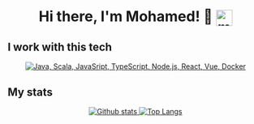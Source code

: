 <!--
**mohamedelghaouth/mohamedelghaouth** is a ✨ _special_ ✨ repository because its `README.md` (this file) appears on your GitHub profile.

Here are some ideas to get you started:

- 🔭 I’m currently working on ...
- 🌱 I’m currently learning ...
- 👯 I’m looking to collaborate on ...
- 🤔 I’m looking for help with ...
- 💬 Ask me about ...
- 📫 How to reach me: ...
- 😄 Pronouns: ...
- ⚡ Fun fact: ...
-->
<h1 align="center">Hi there, I'm Mohamed! 👋 
  <a href="https://www.linkedin.com/in/mohamed-el-ghaouth-55b08a178/" target="_blank" rel="noopener noreferrer">
    <img align="center" alt="mohamed el ghaouth LinkedIN" width="32px" src="https://raw.githubusercontent.com/peterthehan/peterthehan/master/assets/linkedin.svg"/>
  </a>
</h1>


<!--<p align="center">I work on websites, browser extensions, web, mobile, and desktop applications.</p>-->

## I work with this tech
<p align="center">
  <a href="#">
    <img src="https://skillicons.dev/icons?i=java,js,ts,scala,spring,nodejs,react,angular,vue,hibernate,postgres,git,jenkins,docker" alt="Java, Scala, JavaSript, TypeScript, Node.js, React, Vue, Docker" />
  </a>
</p>

## My stats
<p align="center"><a href="#">
    <img src="https://github-readme-stats.vercel.app/api?username=mohamedelghaouth&theme=onedark&show_icons=true&hide_rank=true&custom_title=Stats&count_private=true&hide_border=true&hide=issues&line_height=24&bg_color=0d1117" alt="Github stats" />
    <img src="https://github-readme-stats.vercel.app/api/top-langs/?username=mohamedelghaouth&layout=compact&theme=onedark&count_private=true&hide_border=true&bg_color=0d1117" alt="Top Langs">
</a></p>

<!--## My projects

[UnoPack](https://unopack.net) - Minecraft Modpack generator

[My FAQ Page](https://myfaq.page) - A web app that allows you to create a beautiful FAQ pages in minutes.

[OS Simulator](https://ronanru.com) - In-browser operating system simulator with in-memory filesystem and multiple cool programs.

[Minecraft Stats Leaderboard](https://github.com/ronanru/mc_stats_leaderboard) - A program to view statistics leaderboards for your Minecraft server.

[ArchExplorer](https://archexplorer.ronanru.dev) - A search engine for ArchLinux packages in standard repos and the AUR.-->
